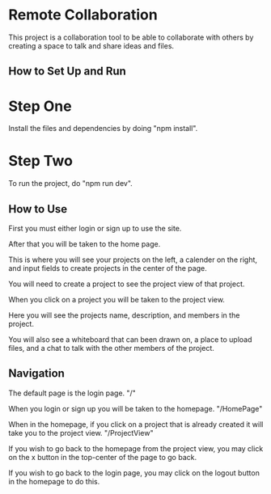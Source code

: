 # Remote Collaboration

This project is a collaboration tool to be able to collaborate with others by creating a space to talk and share ideas and files.

## How to Set Up and Run

# Step One

Install the files and dependencies by doing "npm install".

# Step Two

To run the project, do "npm run dev".

## How to Use

First you must either login or sign up to use the site.

After that you will be taken to the home page.

This is where you will see your projects on the left, a calender on the right, and input fields to create projects in the center of the page.

You will need to create a project to see the project view of that project.

When you click on a project you will be taken to the project view.

Here you will see the projects name, description, and members in the project.

You will also see a whiteboard that can been drawn on, a place to upload files, and a chat to talk with the other members of the project.

## Navigation

The default page is the login page. "/"

When you login or sign up you will be taken to the homepage. "/HomePage"

When in the homepage, if you click on a project that is already created it will take you to the project view. "/ProjectView"

If you wish to go back to the homepage from the project view, you may click on the x button in the top-center of the page to go back.

If you wish to go back to the login page, you may click on the logout button in the homepage to do this.

